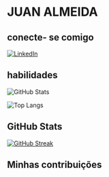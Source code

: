 # JUAN ALMEIDA

## conecte- se comigo
[![LinkedIn](https://img.shields.io/badge/LinkedIn-000?style=for-the-badge&logo=linkedin&logoColor=0E76A8)](https://www.linkedin.com/in/juan-victor-cruz-almeida-1ab57724a/)

## habilidades
![GitHub Stats](https://github-readme-stats.vercel.app/api?username=vittu10&theme=transparent&bg_color=000&border_color=30A3DC&show_icons=true&icon_color=30A3DC&title_color=E94D5F&text_color=0fff)

![Top Langs](https://github-readme-stats-git-masterrstaa-rickstaa.vercel.app/api/top-langs/?username=vittu10&layout=compact&bg_color=000&border_color=30A3DC&title_color=E94D5F&text_color=0fff)

## GitHub Stats
[![GitHub Streak](https://streak-stats.demolab.com/?user=vittu10&theme=bear&background=ffff&border=30A3DC&dates=0fff)](https://git.io/streak-stats)
## Minhas contribuições
